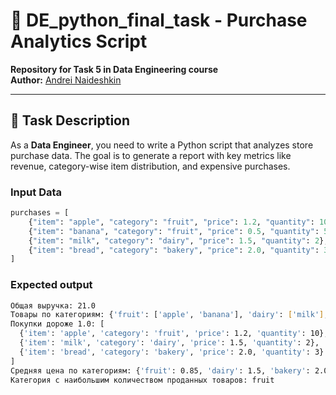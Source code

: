 # 🛒 DE_python_final_task - Purchase Analytics Script
**Repository for Task 5 in Data Engineering course**  
**Author:** [Andrei Naideshkin](https://github.com/yourusername)  

---

## 📌 Task Description
As a **Data Engineer**, you need to write a Python script that analyzes store purchase data. The goal is to generate a report with key metrics like revenue, category-wise item distribution, and expensive purchases.

### Input Data
```python
purchases = [
    {"item": "apple", "category": "fruit", "price": 1.2, "quantity": 10},
    {"item": "banana", "category": "fruit", "price": 0.5, "quantity": 5},
    {"item": "milk", "category": "dairy", "price": 1.5, "quantity": 2},
    {"item": "bread", "category": "bakery", "price": 2.0, "quantity": 3},
]
```

### Expected output
```bash
Общая выручка: 21.0  
Товары по категориям: {'fruit': ['apple', 'banana'], 'dairy': ['milk'], 'bakery': ['bread']}  
Покупки дороже 1.0: [
  {'item': 'apple', 'category': 'fruit', 'price': 1.2, 'quantity': 10},
  {'item': 'milk', 'category': 'dairy', 'price': 1.5, 'quantity': 2},
  {'item': 'bread', 'category': 'bakery', 'price': 2.0, 'quantity': 3}
]  
Средняя цена по категориям: {'fruit': 0.85, 'dairy': 1.5, 'bakery': 2.0}  
Категория с наибольшим количеством проданных товаров: fruit

